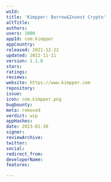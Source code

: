 ```yaml
---
wsId: 
title: 'Kimpper: Borrow&Invest Crypto'
altTitle: 
authors: 
users: 1000
appId: com.kimpper
appCountry: 
released: 2021-12-22
updated: 2022-11-11
version: 1.1.8
stars: 
ratings: 
reviews: 
website: https://www.kimpper.com
repository: 
issue: 
icon: com.kimpper.png
bugbounty: 
meta: removed
verdict: wip
appHashes: 
date: 2023-01-30
signer: 
reviewArchive: 
twitter: 
social: 
redirect_from: 
developerName: 
features: 

---
```


